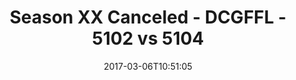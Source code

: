 ---
title: Season XX Canceled - DCGFFL - 5102 vs 5104
teams_score:
- team: 5102
  score:
- team: 5104
  score: 12
mvp: M. Cline (Pink), C. McCloud (Royal)
game-ball: R. Boyle (Pink), C. Noye (Royal)
season: 14
week: 1
date: '2017-03-06T10:51:05'
pageid: season-14-week-1-march-5-2016-5102-vs-5104
---